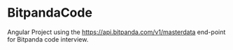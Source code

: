 # BitpandaCode

Angular Project using the https://api.bitpanda.com/v1/masterdata end-point for Bitpanda code interview.
